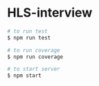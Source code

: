# HLS-interview

```bash
# to run test
$ npm run test

# to run coverage
$ npm run coverage

# to start server
$ npm start
```
